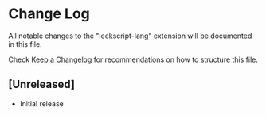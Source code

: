 # Change Log

All notable changes to the "leekscript-lang" extension will be documented in this file.

Check [Keep a Changelog](http://keepachangelog.com/) for recommendations on how to structure this file.

## [Unreleased]

- Initial release